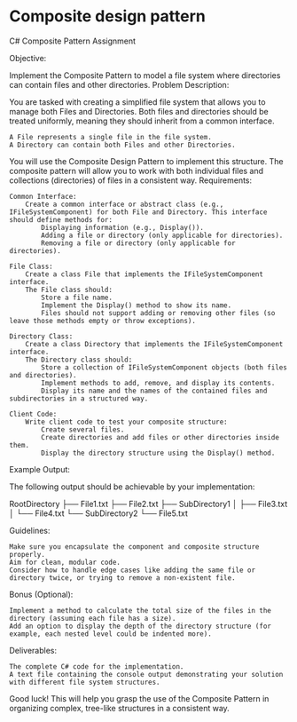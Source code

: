 # Composite design pattern
C# Composite Pattern Assignment

Objective:

Implement the Composite Pattern to model a file system where directories can contain files and other directories.
Problem Description:

You are tasked with creating a simplified file system that allows you to manage both Files and Directories. Both files and directories should be treated uniformly, meaning they should inherit from a common interface.

    A File represents a single file in the file system.
    A Directory can contain both Files and other Directories.

You will use the Composite Design Pattern to implement this structure. The composite pattern will allow you to work with both individual files and collections (directories) of files in a consistent way.
Requirements:

    Common Interface:
        Create a common interface or abstract class (e.g., IFileSystemComponent) for both File and Directory. This interface should define methods for:
            Displaying information (e.g., Display()).
            Adding a file or directory (only applicable for directories).
            Removing a file or directory (only applicable for directories).

    File Class:
        Create a class File that implements the IFileSystemComponent interface.
        The File class should:
            Store a file name.
            Implement the Display() method to show its name.
            Files should not support adding or removing other files (so leave those methods empty or throw exceptions).

    Directory Class:
        Create a class Directory that implements the IFileSystemComponent interface.
        The Directory class should:
            Store a collection of IFileSystemComponent objects (both files and directories).
            Implement methods to add, remove, and display its contents.
            Display its name and the names of the contained files and subdirectories in a structured way.

    Client Code:
        Write client code to test your composite structure:
            Create several files.
            Create directories and add files or other directories inside them.
            Display the directory structure using the Display() method.

Example Output:

The following output should be achievable by your implementation:

RootDirectory
  ├── File1.txt
  ├── File2.txt
  ├── SubDirectory1
  │     ├── File3.txt
  │     └── File4.txt
  └── SubDirectory2
        └── File5.txt

Guidelines:

    Make sure you encapsulate the component and composite structure properly.
    Aim for clean, modular code.
    Consider how to handle edge cases like adding the same file or directory twice, or trying to remove a non-existent file.

Bonus (Optional):

    Implement a method to calculate the total size of the files in the directory (assuming each file has a size).
    Add an option to display the depth of the directory structure (for example, each nested level could be indented more).

Deliverables:

    The complete C# code for the implementation.
    A text file containing the console output demonstrating your solution with different file system structures.

Good luck! This will help you grasp the use of the Composite Pattern in organizing complex, tree-like structures in a consistent way.
